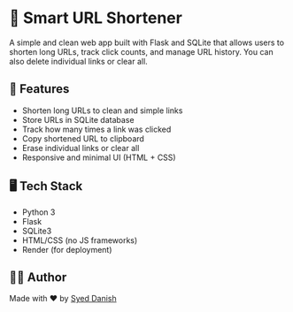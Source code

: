 # 🔗 Smart URL Shortener

A simple and clean web app built with Flask and SQLite that allows users to shorten long URLs, track click counts, and manage URL history. You can also delete individual links or clear all.

## 🚀 Features

- Shorten long URLs to clean and simple links
- Store URLs in SQLite database
- Track how many times a link was clicked
- Copy shortened URL to clipboard
- Erase individual links or clear all
- Responsive and minimal UI (HTML + CSS)

## 🖥️ Tech Stack

- Python 3
- Flask
- SQLite3
- HTML/CSS (no JS frameworks)
- Render (for deployment)

## 👨‍💻 Author

Made with ❤️ by [Syed Danish ](https://github.com/syed-danish)
